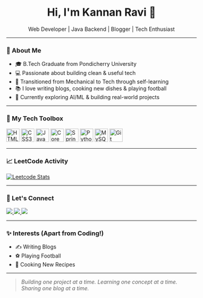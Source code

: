 <h1 align="center">Hi, I'm Kannan Ravi 👋</h1>
<p align="center">Web Developer | Java Backend | Blogger | Tech Enthusiast</p>

---

### 🧠 About Me

- 🎓 B.Tech Graduate from Pondicherry University  
- 💻 Passionate about building clean & useful tech  
- 🔁 Transitioned from Mechanical to Tech through self-learning  
- 📚 I love writing blogs, cooking new dishes & playing football  
- 🚀 Currently exploring AI/ML & building real-world projects  

---

### 🧰 My Tech Toolbox

<p align="left">
  <img src="https://cdn.jsdelivr.net/gh/devicons/devicon/icons/html5/html5-original.svg" width="35" title="HTML5" />
  <img src="https://cdn.jsdelivr.net/gh/devicons/devicon/icons/css3/css3-original.svg" width="35" title="CSS3" />
  <img src="https://cdn.jsdelivr.net/gh/devicons/devicon/icons/javascript/javascript-original.svg" width="35" title="JavaScript" />
  <img src="https://cdn.jsdelivr.net/gh/devicons/devicon/icons/java/java-original.svg" width="35" title="Core Java" />
  <img src="https://cdn.jsdelivr.net/gh/devicons/devicon/icons/spring/spring-original.svg" width="35" title="Spring Boot" />
  <img src="https://cdn.jsdelivr.net/gh/devicons/devicon/icons/python/python-original.svg" width="35" title="Python" />
  <img src="https://cdn.jsdelivr.net/gh/devicons/devicon/icons/mysql/mysql-original.svg" width="35" title="MySQL" />
  <img src="https://cdn.jsdelivr.net/gh/devicons/devicon/icons/git/git-original.svg" width="35" title="Git" />
</p>

---

### 📈 LeetCode Activity

[![Leetcode Stats](https://leetcard.jacoblin.cool/kannxnravi?ext=contest&theme=light)](https://leetcode.com/kannxnravi)

---

### 🔗 Let's Connect

<p>
  <a href="https://kannanraviportfolio.in/" target="_blank">
    <img src="https://img.shields.io/badge/Portfolio-000?style=for-the-badge&logo=vercel&logoColor=white" />
  </a>
  <a href="https://www.linkedin.com/in/kannxnravi/" target="_blank">
    <img src="https://img.shields.io/badge/LinkedIn-0A66C2?style=for-the-badge&logo=linkedin&logoColor=white" />
  </a>
  <a href="https://medium.com/@kannanraviak" target="_blank">
    <img src="https://img.shields.io/badge/Blog-Medium-black?style=for-the-badge&logo=medium&logoColor=white" />
  </a>
</p>

---

### ✨ Interests (Apart from Coding!)

- ✍️ Writing Blogs  
- ⚽ Playing Football  
- 🍳 Cooking New Recipes  

---

> *Building one project at a time. Learning one concept at a time. Sharing one blog at a time.*

